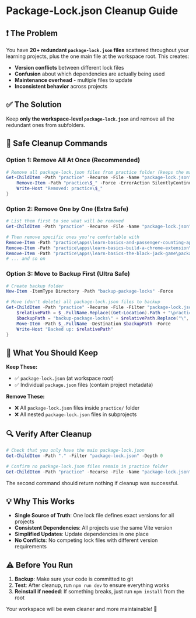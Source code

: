 # Package-Lock.json Cleanup Guide

## ❗ The Problem

You have **20+ redundant `package-lock.json` files** scattered throughout your learning projects, plus the one main file at the workspace root. This creates:

- **Version conflicts** between different lock files
- **Confusion** about which dependencies are actually being used  
- **Maintenance overhead** - multiple files to update
- **Inconsistent behavior** across projects

## ✅ The Solution

Keep **only the workspace-level `package-lock.json`** and remove all the redundant ones from subfolders.

## 🧹 Safe Cleanup Commands

### Option 1: Remove All At Once (Recommended)

```powershell
# Remove all package-lock.json files from practice folder (keeps the main one at root)
Get-ChildItem -Path "practice" -Recurse -File -Name "package-lock.json" | ForEach-Object { 
    Remove-Item -Path "practice\$_" -Force -ErrorAction SilentlyContinue
    Write-Host "Removed: practice\$_"
}
```

### Option 2: Remove One by One (Extra Safe)

```powershell
# List them first to see what will be removed
Get-ChildItem -Path "practice" -Recurse -File -Name "package-lock.json"

# Then remove specific ones you're comfortable with
Remove-Item -Path "practice\apps\learn-basics-and-passenger-counting-app\package-lock.json" -Force -ErrorAction SilentlyContinue
Remove-Item -Path "practice\apps\learn-basics-build-a-chrome-extension\package-lock.json" -Force -ErrorAction SilentlyContinue
Remove-Item -Path "practice\apps\learn-basics-the-black-jack-game\package-lock.json" -Force -ErrorAction SilentlyContinue
# ... and so on
```

### Option 3: Move to Backup First (Ultra Safe)

```powershell
# Create backup folder
New-Item -ItemType Directory -Path "backup-package-locks" -Force

# Move (don't delete) all package-lock.json files to backup
Get-ChildItem -Path "practice" -Recurse -File -Filter "package-lock.json" | ForEach-Object {
    $relativePath = $_.FullName.Replace((Get-Location).Path + "\practice\", "")
    $backupPath = "backup-package-locks\" + $relativePath.Replace("\", "_")
    Move-Item -Path $_.FullName -Destination $backupPath -Force
    Write-Host "Backed up: $relativePath"
}
```

## 🎯 What You Should Keep

**Keep These:**

- ✅ `package-lock.json` (at workspace root)
- ✅ Individual `package.json` files (contain project metadata)

**Remove These:**

- ❌ All `package-lock.json` files inside `practice/` folder
- ❌ All nested `package-lock.json` files in subprojects

## 🔍 Verify After Cleanup

```powershell
# Check that you only have the main package-lock.json
Get-ChildItem -Path "." -Filter "package-lock.json" -Depth 0

# Confirm no package-lock.json files remain in practice folder
Get-ChildItem -Path "practice" -Recurse -File -Name "package-lock.json"
```

The second command should return nothing if cleanup was successful.

## 💡 Why This Works

- **Single Source of Truth**: One lock file defines exact versions for all projects
- **Consistent Dependencies**: All projects use the same Vite version
- **Simplified Updates**: Update dependencies in one place
- **No Conflicts**: No competing lock files with different version requirements

## ⚠️ Before You Run

1. **Backup**: Make sure your code is committed to git
2. **Test**: After cleanup, run `npm run dev` to ensure everything works
3. **Reinstall if needed**: If something breaks, just run `npm install` from the root

Your workspace will be even cleaner and more maintainable! 🎉
